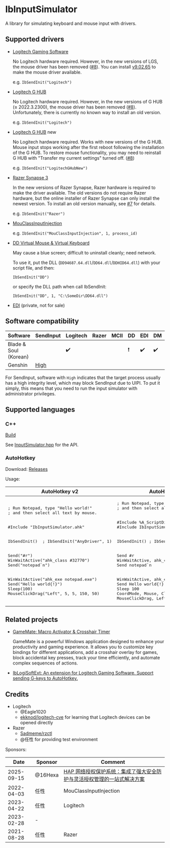 # IbInputSimulator
A library for simulating keyboard and mouse input with drivers.

## Supported drivers
- [Logitech Gaming Software](https://support.logi.com/hc/en-gb/articles/360025298053-Logitech-Gaming-Software)

  No Logitech hardware required. However, in the new versions of LGS, the mouse driver has been removed ([#8](https://github.com/Chaoses-Ib/IbInputSimulator/issues/8)). You can install [v9.02.65](https://github.com/Chaoses-Ib/IbLogiSoftExt/releases/download/v0.1/LGS.v9.02.65_x64.exe) to make the mouse driver available.

  e.g. `IbSendInit("Logitech")`

- [Logitech G HUB](https://www.logitechg.com/innovation/g-hub.html)

  No Logitech hardware required. However, in the new versions of G HUB (≥ 2022.3.2300), the mouse driver has been removed ([#8](https://github.com/Chaoses-Ib/IbInputSimulator/issues/8)). Unfortunately, there is currently no known way to install an old version.

  e.g. `IbSendInit("Logitech")`
  
- [Logitech G HUB](https://www.logitechg.com/innovation/g-hub.html) new

  No Logitech hardware required. Works with new versions of the G HUB. Mouse input stops working after the first reboot following the installation of the G HUB. To restore mouse functionality, you may need to reinstall G HUB with "Transfer my current settings" turned off. ([#8](https://github.com/Chaoses-Ib/IbInputSimulator/issues/8))

  e.g. `IbSendInit("LogitechGHubNew")`

- [Razer Synapse 3](https://www.razer.com/synapse-3)

  In the new versions of Razer Synapse, Razer hardware is required to make the driver available. The old versions do not require Razer hardware, but the online installer of Razer Synapse can only install the newest version. To install an old version manually, see [#7](https://github.com/Chaoses-Ib/IbInputSimulator/issues/7) for details.

  e.g. `IbSendInit("Razer")`

- [MouClassInputInjection](https://github.com/Chaoses-Ib/MouClassInputInjection)

  e.g. `IbSendInit("MouClassInputInjection", 1, process_id)`

- [DD Virtual Mouse & Virtual Keyboard](https://github.com/ddxoft/master)

  May cause a blue screen; difficult to uninstall cleanly; need network.

  To use it, put the DLL (`DD94687.64.dll`/`DD64.dll`/`DDHID64.dll`) with your script file, and then:
  ```ahk
  IbSendInit("DD")
  ```
  or specify the DLL path when call IbSendInit:
  ```ahk
  IbSendInit("DD", 1, "C:\SomeDir\DD64.dll")
  ```

- [EDI](https://t.me/Chaoses_Ib) (private, not for sale)

## Software compatibility
Software | SendInput | Logitech | Razer | MCII | DD | EDI | DM | Other
--- | --- | --- | --- | --- | --- | --- | --- | ---
Blade & Soul (Korean) <!--220703--> | | ✔️ | | | ❗ | ✔️ | ✔️ | ❌ SendInput hook
Genshin | [High](https://meta.appinn.net/t/topic/44865/10?u=chaoses_ib)

For SendInput, software with `High` indicates that the target process usually has a high integrity level, which may block SendInput due to UIPI. To put it simply, this means that you need to run the input simulator with administrator privileges.

## Supported languages
### C++
[Build](docs/README.md#build)

See [InputSimulator.hpp](Simulator/include/IbInputSimulator/InputSimulator.hpp) for the API.

### AutoHotkey
Download: [Releases](https://github.com/Chaoses-Ib/IbInputSimulator/releases)

Usage:

<table>
<thead><tr>
    <th>AutoHotkey v2</th>
    <th>AutoHotkey v1</th>
</tr></thead>
<tbody>
    <tr>
        <td><pre lang="ahk">; Run Notepad, type "Hello world!"
; and then select all text by mouse.
<br/>
#Include "IbInputSimulator.ahk"
<br/>
IbSendInit()  ; IbSendInit("AnyDriver", 1)
<br/>
Send("#r")
WinWaitActive("ahk_class #32770")
Send("notepad`n")
<br/>
WinWaitActive("ahk_exe notepad.exe")
Send("Hello world{!}")
Sleep(100)
MouseClickDrag("Left", 5, 5, 150, 50)</pre></td>
        <td><pre lang="ahk">; Run Notepad, type "Hello world!"
; and then select all text by mouse.
<br/>
#Include %A_ScriptDir%
#Include IbInputSimulator.ahk
<br/>
IbSendInit() ; IbSendInit("AnyDriver", 1)
<br/>
Send #r
WinWaitActive, ahk_class #32770
Send notepad`n
<br/>
WinWaitActive, ahk_exe notepad.exe
Send Hello world{!}
Sleep 100
CoordMode, Mouse, Client
MouseClickDrag, Left, 5, 5, 150, 50</pre></td>
    </tr>
</tbody>
</table>

## Related projects
- [GameMate: Macro Activator & Crosshair Timer](https://github.com/Pennywise007/GameMate)

  GameMate is a powerful Windows application designed to enhance your productivity and gaming experience. It allows you to customize key bindings for different applications, add a crosshair overlay for games, block accidental key presses, track your time efficiently, and automate complex sequences of actions.

- [IbLogiSoftExt: An extension for Logitech Gaming Software. Support sending G-keys to AutoHotkey.](https://github.com/Chaoses-Ib/IbLogiSoftExt)

## Credits
- Logitech
  - @Eagle1020
  - [ekknod/logitech-cve](https://github.com/ekknod/logitech-cve) for learning that Logitech devices can be opened directly
- Razer
  - [Sadmeme/rzctl](https://github.com/Sadmeme/rzctl)
  - @任性 for providing test environment

Sponsors:

Date | Sponsor | Comment
--- | --- | ---
2025-09-15 | @16Hexa | [HAP 网络授权保护系统：集成了强大安全防护与灵活授权管理的一站式解决方案](https://16hex.cc/)
2022-04-03 | 任性 | MouClassInputInjection
2023-04-22 | 任性 | Logitech
2023-02-28 | - |
2021-08-28 | 任性 | Razer